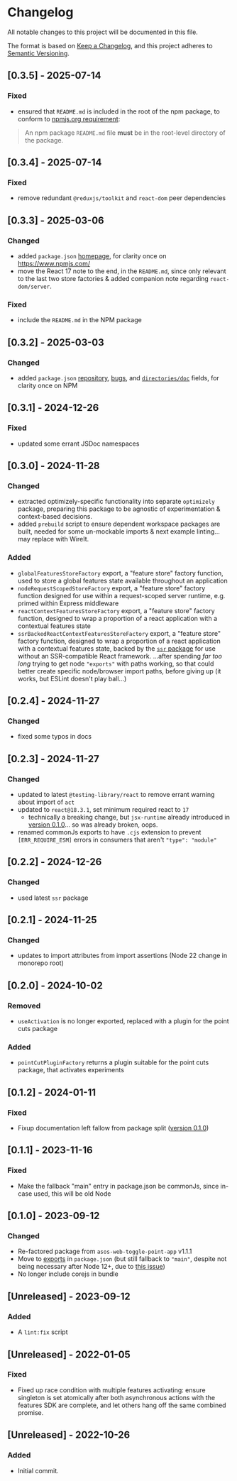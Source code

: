 # Changelog

All notable changes to this project will be documented in this file.

The format is based on [Keep a Changelog](https://keepachangelog.com/en/1.0.0/),
and this project adheres to [Semantic Versioning](https://semver.org/spec/v2.0.0.html).

## [0.3.5] - 2025-07-14

### Fixed

- ensured that `README.md` is included in the root of the npm package, to conform to [npmjs.org requirement](https://docs.npmjs.com/about-package-readme-files):
> An npm package `README.md` file **must** be in the root-level directory of the package.

## [0.3.4] - 2025-07-14

### Fixed

- remove redundant `@reduxjs/toolkit` and `react-dom` peer dependencies

## [0.3.3] - 2025-03-06

### Changed

- added `package.json` [homepage](https://docs.npmjs.com/cli/v11/configuring-npm/package-json#homepage), for clarity once on https://www.npmjs.com/
- move the React 17 note to the end, in the `README.md`, since only relevant to the last two store factories & added companion note regarding `react-dom/server`.

### Fixed

- include the `README.md` in the NPM package

## [0.3.2] - 2025-03-03

### Changed

- added `package.json` [repository](https://docs.npmjs.com/cli/v11/configuring-npm/package-json#repository), [bugs](https://docs.npmjs.com/cli/v11/configuring-npm/package-json#bugs), and [`directories/doc`](https://docs.npmjs.com/cli/v11/configuring-npm/package-json#directories) fields, for clarity once on NPM

## [0.3.1] - 2024-12-26

### Fixed

- updated some errant JSDoc namespaces

## [0.3.0] - 2024-11-28

### Changed

- extracted optimizely-specific functionality into separate `optimizely` package, preparing this package to be agnostic of experimentation & context-based decisions.
- added `prebuild` script to ensure dependent workspace packages are built, needed for some un-mockable imports & next example linting...  may replace with WireIt.

### Added

- `globalFeaturesStoreFactory` export, a "feature store" factory function, used to store a global features state available throughout an application
- `nodeRequestScopedStoreFactory` export, a "feature store" factory function designed for use within a request-scoped server runtime, e.g. primed within Express middleware
- `reactContextFeaturesStoreFactory` export, a "feature store" factory function, designed to wrap a proportion of a react application with a contextual features state 
- `ssrBackedReactContextFeaturesStoreFactory` export, a "feature store" factory function, designed to wrap a proportion of a react application with a contextual features state, backed by the [`ssr` package](../../ssr/docs/README.md) for use without an SSR-compatible React framework.
...after spending _far too long_ trying to get node `"exports"` with paths working, so that could better create specific node/browser import paths, before giving up (it works, but ESLint doesn't play ball...)

## [0.2.4] - 2024-11-27

### Changed

- fixed some typos in docs

## [0.2.3] - 2024-11-27

### Changed

- updated to latest `@testing-library/react` to remove errant warning about import of `act`
- updated to `react@18.3.1`, set minimum required react to `17`
  - technically a breaking change, but `jsx-runtime` already introduced in [version 0.1.0](#010---2023-09-12)... so was already broken, oops.
- renamed commonJs exports to have `.cjs` extension to prevent `[ERR_REQUIRE_ESM]` errors in consumers that aren't `"type": "module"`

## [0.2.2] - 2024-12-26

### Changed

- used latest `ssr` package

## [0.2.1] - 2024-11-25

### Changed

- updates to import attributes from import assertions (Node 22 change in monorepo root)

## [0.2.0] - 2024-10-02

### Removed

- `useActivation` is no longer exported, replaced with a plugin for the point cuts package

### Added

- `pointCutPluginFactory` returns a plugin suitable for the point cuts package, that activates experiments

## [0.1.2] - 2024-01-11

### Fixed

- Fixup documentation left fallow from package split ([version 0.1.0](#010---2023-09-12))

## [0.1.1] - 2023-11-16

### Fixed

- Make the fallback "main" entry in package.json be commonJs, since in-case used, this will be old Node

## [0.1.0] - 2023-09-12

### Changed

- Re-factored package from `asos-web-toggle-point-app` v1.1.1
- Move to [exports](https://nodejs.org/api/packages.html#exports) in `package.json` (but still fallback to `"main"`, despite not being necessary after Node 12+, due to [this issue](https://github.com/import-js/eslint-plugin-import/issues/1810))
- No longer include corejs in bundle

## [Unreleased] - 2023-09-12

### Added

- A `lint:fix` script

## [Unreleased] - 2022-01-05

### Fixed

- Fixed up race condition with multiple features activating: ensure singleton is set atomically after both asynchronous actions with the features SDK are complete, and let others hang off the same combined promise.

## [Unreleased] - 2022-10-26

### Added

- Initial commit.

